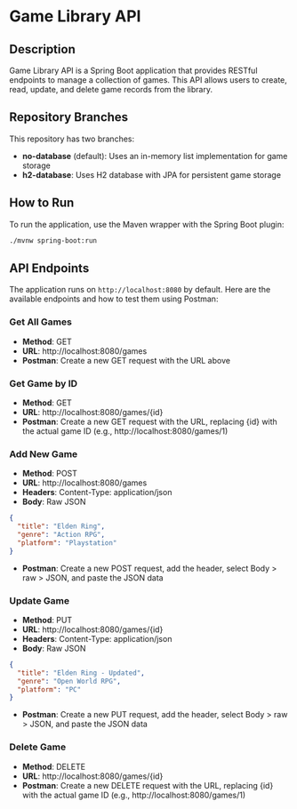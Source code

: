 # Game Library API

## Description
Game Library API is a Spring Boot application that provides RESTful endpoints to manage a collection of games. This API allows users to create, read, update, and delete game records from the library.

## Repository Branches
This repository has two branches:
- **no-database** (default): Uses an in-memory list implementation for game storage
- **h2-database**: Uses H2 database with JPA for persistent game storage

## How to Run
To run the application, use the Maven wrapper with the Spring Boot plugin:

```bash
./mvnw spring-boot:run
```

## API Endpoints

The application runs on `http://localhost:8080` by default. Here are the available endpoints and how to test them using Postman:

### Get All Games
- **Method**: GET
- **URL**: http://localhost:8080/games
- **Postman**: Create a new GET request with the URL above

### Get Game by ID
- **Method**: GET
- **URL**: http://localhost:8080/games/{id}
- **Postman**: Create a new GET request with the URL, replacing {id} with the actual game ID (e.g., http://localhost:8080/games/1)

### Add New Game
- **Method**: POST
- **URL**: http://localhost:8080/games
- **Headers**: Content-Type: application/json
- **Body**: Raw JSON
```json
{
  "title": "Elden Ring",
  "genre": "Action RPG",
  "platform": "Playstation"
}
```
- **Postman**: Create a new POST request, add the header, select Body > raw > JSON, and paste the JSON data

### Update Game
- **Method**: PUT
- **URL**: http://localhost:8080/games/{id}
- **Headers**: Content-Type: application/json
- **Body**: Raw JSON
```json
{
  "title": "Elden Ring - Updated",
  "genre": "Open World RPG",
  "platform": "PC"
}
```
- **Postman**: Create a new PUT request, add the header, select Body > raw > JSON, and paste the JSON data

### Delete Game
- **Method**: DELETE
- **URL**: http://localhost:8080/games/{id}
- **Postman**: Create a new DELETE request with the URL, replacing {id} with the actual game ID (e.g., http://localhost:8080/games/1)
